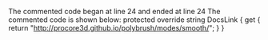The commented code began at line 24 and ended at line 24
The commented code is shown below:
		protected override string DocsLink { get { return "http://procore3d.github.io/polybrush/modes/smooth/"; } }


